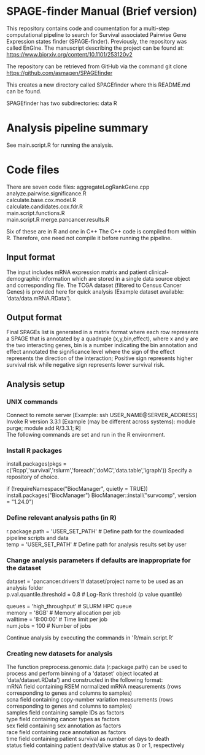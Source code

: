 # SPAGE-finder Manual (Brief version)

This repository contains code and coumentation for a multi-step computational pipeline to search for Survival associated Pairwise Gene Expression states finder (SPAGE-finder).
Previously, the repository was called EnGIne. The manuscript describing the project can be found at:
https://www.biorxiv.org/content/10.1101/253120v2

The repository can be retrieved from GitHub via the command
git clone https://github.com/asmagen/SPAGEfinder

This creates a new directory called SPAGEfinder where this README.md can be found.

SPAGEfinder has two subdirectories: 
data
R  

# Analysis pipeline summary
See main.script.R for running the analysis.

# Code files
There are seven code files:
aggregateLogRankGene.cpp
analyze.pairwise.significance.R  
calculate.base.cox.model.R  
calculate.candidates.cox.fdr.R  
main.script.functions.R  
main.script.R 
merge.pancancer.results.R

Six of these are in R and one in C++
The C++ code is compiled from within R. Therefore, one need not compile it before running the pipeline.

## Input format
The input includes mRNA expression matrix and patient clinical-demographic information which are stored in a single data source object and corresponding file. The TCGA dataset (filtered to Census Cancer Genes) is provided here for quick analysis (Example dataset available: 'data/data.mRNA.RData').

## Output format
Final SPAGEs list is generated in a matrix format where each row represents a SPAGE that is annotated by a quadruple (x,y,bin,effect), where x and y are the two interacting genes, bin is a number indicating the bin annotation and effect annotated the significance level where the sign of the effect represents the direction of the interaction; Positive sign represents higher survival risk while negative sign represents lower survival risk.

## Analysis setup

### UNIX commands
Connect to remote server [Example: ssh USER_NAME@SERVER_ADDRESS]  
Invoke R version 3.3.1 [Example (may be different across systems): module purge; module add R/3.3.1; R]  
The following commands are set and run in the R environment.

### Install R packages
install.packages(pkgs = c('Rcpp','survival','rslurm','foreach','doMC','data.table','igraph'))
Specify a repository of choice.

if (!requireNamespace("BiocManager", quietly = TRUE)) install.packages("BiocManager")
BiocManager::install("survcomp", version = "1.24.0")

### Define relevant analysis paths (in R)
r.package.path = 'USER_SET_PATH' # Define path for the downloaded pipeline scripts and data  
temp = 'USER_SET_PATH' # Define path for analysis results set by user  

### Change analysis parameters if defaults are inappropriate for the dataset  
dataset = 'pancancer.drivers'# dataset/project name to be used as an analysis folder  
p.val.quantile.threshold = 0.8 # Log-Rank threshold (p value quantile)  

queues   = 'high_throughput' # SLURM HPC queue  
memory   = '8GB' # Memory allocation per job  
walltime = '8:00:00' # Time limit per job  
num.jobs = 100 # Number of jobs  

Continue analysis by executing the commands in 'R/main.script.R'

### Creating new datasets for analysis
The function preprocess.genomic.data (r.package.path) can be used to process and perform binning of a 'dataset' object located at 'data/dataset.RData') and constructed in the following format:  
mRNA field containing RSEM normalized mRNA measurements (rows corresponding to genes and columns to samples)  
scna field containing copy-number variation measurements (rows corresponding to genes and columns to samples)  
samples field containing sample IDs as factors  
type field containing cancer types as factors  
sex field containing sex annotation as factors  
race field containing race annotation as factors  
time field containing patient survival as number of days to death  
status field containing patient death/alive status as 0 or 1, respectively  
